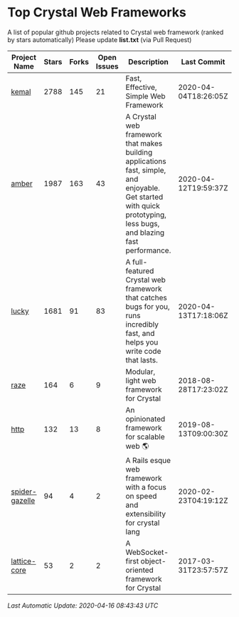 # Top Crystal Web Frameworks

A list of popular github projects related to Crystal web framework (ranked by stars automatically)
Please update **list.txt** (via Pull Request)

| Project Name | Stars | Forks | Open Issues | Description | Last Commit |
| ------------ | ----- | ----- | ----------- | ----------- | ----------- |
| [kemal](https://github.com/kemalcr/kemal) |2788|145|21|Fast, Effective, Simple Web Framework|2020-04-04T18:26:05Z|
| [amber](https://github.com/amberframework/amber) |1987|163|43|A Crystal web framework that makes building applications fast, simple, and enjoyable. Get started with quick prototyping, less bugs, and blazing fast performance.|2020-04-12T19:59:37Z|
| [lucky](https://github.com/luckyframework/lucky) |1681|91|83|A full-featured Crystal web framework that catches bugs for you, runs incredibly fast, and helps you write code that lasts.|2020-04-13T17:18:06Z|
| [raze](https://github.com/samueleaton/raze) |164|6|9|Modular, light web framework for Crystal|2018-08-28T17:23:02Z|
| [http](https://github.com/onyxframework/http) |132|13|8|An opinionated framework for scalable web 🌎|2019-08-13T09:00:30Z|
| [spider-gazelle](https://github.com/spider-gazelle/spider-gazelle) |94|4|2|A Rails esque web framework with a focus on speed and extensibility for crystal lang|2020-02-23T04:19:12Z|
| [lattice-core](https://github.com/jasonl99/lattice-core) |53|2|2|A WebSocket-first object-oriented framework for Crystal|2017-03-31T23:57:57Z|

*Last Automatic Update: 2020-04-16 08:43:43 UTC*